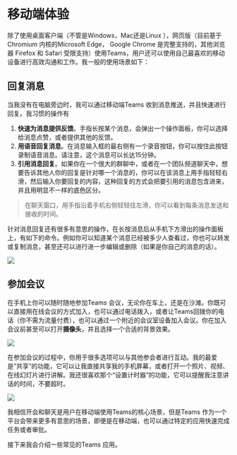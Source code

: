 # 移动端体验

除了使用桌面客户端（不管是Windows，Mac还是Linux ），网页版（目前基于Chromium 内核的Microsoft Edge， Google Chrome 是完整支持的，其他浏览器 Firefox 和 Safari 受限支持）使用Teams，用户还可以使用自己最喜欢的移动设备进行高效沟通和工作。我一般的使用场景如下：

## 回复消息

当我没有在电脑旁边时，我可以通过移动端Teams 收到消息推送，并且快速进行回复。我习惯的操作有

1. **快速为消息提供反馈**。手指长按某个消息，会弹出一个操作面板，你可以选择给消息点赞，或者提供其他的反馈。
2. **用语音回复消息**。在消息输入框的最右侧有一个录音按钮，你可以按住此按钮录制语音消息。请注意，这个消息可以长达15分钟。
3. **引用消息回复**。如果你在一个很大的群聊中，或者在一个团队频道聊天中，想要告诉其他人你的回复是针对哪一个消息的，你可以在该消息上用手指轻轻右滑，然后输入你要回复的内容，这种回复的方式会把要引用的消息包含进来，并且用明显不一样的底色区分。

> 在聊天窗口，用手指沿着手机右侧轻轻往左滑，你可以看到每条消息发送和接收的时间。

针对消息回复还有很多有意思的操作，在长按消息后从手机下方滑出的操作面板上，有如下的命令。例如你可以知道某个消息已经被多少人查看过，你也可以转发或复制消息，甚至还可以进行进一步编辑或删除（如果是你自己的消息的话）。

![](<../.gitbook/assets/图片 94.png>)

## 参加会议

在手机上你可以随时随地参加Teams 会议，无论你在车上，还是在沙滩。你既可以直接用在线会议的方式加入，也可以通过电话拨入，或者让Teams回拨你的电话（你不需为流量付费），也可以通过一个附近的会议室设备加入会议。你在加入会议前甚至可以打开**摄像头**，并且选择一个合适的背景效果。

![](<../.gitbook/assets/图片 95.png>)

在参加会议的过程中，你用于很多选项可以与其他参会者进行互动。我的最爱是“共享”的功能，它可以让我直接共享我的手机屏幕，或者打开一个照片、视频、在线幻灯片进行讲解。我还很喜欢那个“设置计时器”的功能，它可以提醒我注意讲话的时间，不要超时。

![](<../.gitbook/assets/图片 96.png>)

我相信开会和聊天是用户在移动端使用Teams的核心场景，但是Teams 作为一个平台会带来更多有意思的场景，即便是在移动端，也可以通过特定的应用快速完成任务或者审批。

接下来我会介绍一些常见的Teams 应用。

